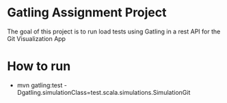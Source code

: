 # Gatling Assignment Project
The goal of this project is to run load tests using Gatling in a rest API for the Git Visualization App

# How to run

- mvn gatling:test -Dgatling.simulationClass=test.scala.simulations.SimulationGit
